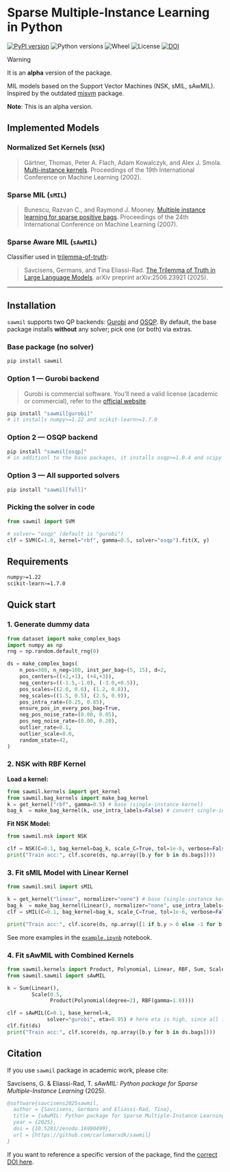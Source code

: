# Sparse Multiple-Instance Learning in Python

[![PyPI version](https://img.shields.io/pypi/v/sawmil.svg)](https://pypi.org/project/sawmil/)
![Python versions](https://img.shields.io/pypi/pyversions/sawmil.svg)
![Wheel](https://img.shields.io/pypi/wheel/sawmil.svg)
![License](https://img.shields.io/pypi/l/sawmil.svg)
[![DOI](https://zenodo.org/badge/1046623935.svg)](https://doi.org/10.5281/zenodo.16990499)

> [!Warning]
>
> It is an **alpha** version of the package.

MIL models based on the Support Vector Machines (NSK, sMIL, sAwMIL).
Inspired by the outdated [misvm](https://github.com/garydoranjr/misvm) package.

**Note**: This is an alpha version.

## Implemented Models

### Normalized Set Kernels (`NSK`)

> Gärtner, Thomas, Peter A. Flach, Adam Kowalczyk, and Alex J. Smola. [Multi-instance kernels](https://dl.acm.org/doi/10.5555/645531.656014). Proceedings of the 19th International Conference on Machine Learning (2002).

### Sparse MIL (`sMIL`)

> Bunescu, Razvan C., and Raymond J. Mooney. [Multiple instance learning for sparse positive bags](https://dl.acm.org/doi/10.1145/1273496.1273510). Proceedings of the 24th International Conference on Machine Learning (2007).

### Sparse Aware MIL (`sAwMIL`)

Classifier used in [trilemma-of-truth](https://github.com/carlomarxdk/trilemma-of-truth):
> Savcisens, Germans, and Tina Eliassi-Rad. [The Trilemma of Truth in Large Language Models](https://arxiv.org/abs/2506.23921). arXiv preprint arXiv:2506.23921 (2025).

---

## Installation

`sawmil` supports two QP backends: [Gurobi](https://gurobi.com) and [OSQP](https://osqp.org/).
By default, the base package installs **without** any solver; pick one (or both) via extras.

### Base package (no solver)

```bash
pip install sawmil
```

### Option 1 — Gurobi backend

> Gurobi is commercial software. You’ll need a valid license (academic or commercial), refer to the [official website](https://gurobi.com).

```bash
pip install "sawmil[gurobi]"
# it installs numpy>=1.22 and scikit-learn>=1.7.0
```

### Option 2 — OSQP backend

```bash
pip install "sawmil[osqp]"
# in additionl to the base packages, it installs osqp>=1.0.4 and scipy
```

### Option 3 — All supported solvers

```bash
pip install "sawmil[full]"
```

### Picking the solver in code

```python
from sawmil import SVM

# solver= "osqp" (default is "gurobi")
clf = SVM(C=1.0, kernel="rbf", gamma=0.5, solver="osqp").fit(X, y)
```

## Requirements

```bash
numpy>=1.22
scikit-learn>=1.7.0
```

## Quick start

### 1. Generate dummy data

``` python
from dataset import make_complex_bags
import numpy as np
rng = np.random.default_rng(0)

ds = make_complex_bags(
    n_pos=300, n_neg=100, inst_per_bag=(5, 15), d=2,
    pos_centers=((+2,+1), (+4,+3)),
    neg_centers=((-1.5,-1.0), (-3.0,+0.5)),
    pos_scales=((2.0, 0.6), (1.2, 0.8)),
    neg_scales=((1.5, 0.5), (2.5, 0.9)),
    pos_intra_rate=(0.25, 0.85),
    ensure_pos_in_every_pos_bag=True,
    neg_pos_noise_rate=(0.00, 0.05),
    pos_neg_noise_rate=(0.00, 0.20),
    outlier_rate=0.1,
    outlier_scale=8.0,
    random_state=42,
)
```

### 2. NSK with RBF Kernel

**Load a kernel:**

```python
from sawmil.kernels import get_kernel
from sawmil.bag_kernels import make_bag_kernel
k = get_kernel("rbf", gamma=0.5) # base (single-instance kernel)
bag_k  = make_bag_kernel(k, use_intra_labels=False) # convert single-instance kernel to bagged kernel
```

**Fit NSK Model:**

```python
from sawmil.nsk import NSK

clf = NSK(C=0.1, bag_kernel=bag_k, scale_C=True, tol=1e-8, verbose=False).fit(ds, None)
print("Train acc:", clf.score(ds, np.array([b.y for b in ds.bags])))
```

### 3. Fit sMIL Model with Linear Kernel

```python
from sawmil.smil import sMIL

k = get_kernel("linear", normalizer="none") # base (single-instance kernel)
bag_k  = make_bag_kernel(Linear(), normalizer="none", use_intra_labels=False)
clf = sMIL(C=0.1, bag_kernel=bag_k, scale_C=True, tol=1e-6, verbose=False).fit(ds, None)

print("Train acc:", clf.score(ds, np.array([1 if b.y > 0 else -1 for b in ds.bags])))
```

See more examples in the [`example.ipynb`](https://github.com/carlomarxdk/sawmil/blob/main/example.ipynb) notebook.

### 4. Fit sAwMIL with Combined Kernels

```python
from sawmil.kernels import Product, Polynomial, Linear, RBF, Sum, Scale
from sawmil.sawmil import sAwMIL

k = Sum(Linear(), 
        Scale(0.5, 
              Product(Polynomial(degree=2), RBF(gamma=1.0))))

clf = sAwMIL(C=0.1, base_kernel=k,
             solver="gurobi", eta=0.95) # here eta is high, since all items in the bag are relevant
clf.fit(ds)
print("Train acc:", clf.score(ds, np.array([b.y for b in ds.bags])))
```

## Citation

If you use `sawmil` package in academic work, please cite:

Savcisens, G. & Eliassi-Rad, T. *sAwMIL: Python package for Sparse Multiple-Instance Learning* (2025).

```bibtex
@software{savcisens2025sawmil,
  author = {Savcisens, Germans and Eliassi-Rad, Tina},
  title = {sAwMIL: Python package for Sparse Multiple-Instance Learning},
  year = {2025},
  doi = {10.5281/zenodo.16990499},
  url = {https://github.com/carlomarxdk/sawmil}
}
```

If you want to reference a specific version of the package, find the [correct DOI here](https://doi.org/10.5281/zenodo.16990499).
